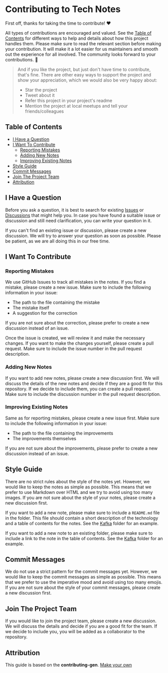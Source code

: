 <!-- omit in toc -->
# Contributing to Tech Notes

First off, thanks for taking the time to contribute! ❤️

All types of contributions are encouraged and valued. See the [Table of Contents](#table-of-contents) for different ways to help and details about how this project handles them. Please make sure to read the relevant section before making your contribution. It will make it a lot easier for us maintainers and smooth out the experience for all involved. The community looks forward to your contributions. 🎉

> And if you like the project, but just don't have time to contribute, that's fine. There are other easy ways to support the project and show your appreciation, which we would also be very happy about:
> - Star the project
> - Tweet about it
> - Refer this project in your project's readme
> - Mention the project at local meetups and tell your friends/colleagues

<!-- omit in toc -->
## Table of Contents

- [I Have a Question](#i-have-a-question)
- [I Want To Contribute](#i-want-to-contribute)
  - [Reporting Mistakes](#reporting-mistakes)
  - [Adding New Notes](#adding-new-notes)
  - [Improving Existing Notes](#improving-existing-notes)
- [Style Guide](#style-guide)
- [Commit Messages](#commit-messages)
- [Join The Project Team](#join-the-project-team)
- [Attribution](#attribution)



## I Have a Question

Before you ask a question, it is best to search for existing [Issues](https://github.com/dyka3773/tech-notes/issues) or [Discussions](https://github.com/dyka3773/tech-notes/discussions) that might help you. In case you have found a suitable issue or discussion and still need clarification, you can write your question in it.

If you can't find an existing issue or discussion, please create a new discussion. We will try to answer your question as soon as possible. Please be patient, as we are all doing this in our free time.

## I Want To Contribute

### Reporting Mistakes

We use GitHub Issues to track all mistakes in the notes. If you find a mistake, please create a new issue. Make sure to include the following information in your issue:
- The path to the file containing the mistake
- The mistake itself
- A suggestion for the correction

If you are not sure about the correction, please prefer to create a new discussion instead of an issue.

Once the issue is created, we will review it and make the necessary changes. If you want to make the changes yourself, please create a pull request. Make sure to include the issue number in the pull request description.

### Adding New Notes

If you want to add new notes, please create a new discussion first. We will discuss the details of the new notes and decide if they are a good fit for this repository. If we decide to include them, you can create a pull request. Make sure to include the discussion number in the pull request description.

### Improving Existing Notes

Same as for reporting mistakes, please create a new issue first. Make sure to include the following information in your issue:
- The path to the file containing the improvements
- The improvements themselves

If you are not sure about the improvements, please prefer to create a new discussion instead of an issue.

## Style Guide

There are no strict rules about the style of the notes yet. However, we would like to keep the notes as simple as possible. This means that we prefer to use Markdown over HTML and we try to avoid using too many images. If you are not sure about the style of your notes, please create a new discussion first.

If you want to add a new note, please make sure to include a `README.md` file in the folder. This file should contain a short description of the technology and a table of contents for the notes. See the [Kafka](Kafka/) folder for an example.

If you want to add a new note to an existing folder, please make sure to include a link to the note in the table of contents. See the [Kafka](Kafka/) folder for an example.

## Commit Messages

We do not use a strict pattern for the commit messages yet. However, we would like to keep the commit messages as simple as possible. This means that we prefer to use the imperative mood and avoid using too many emojis. If you are not sure about the style of your commit messages, please create a new discussion first.

## Join The Project Team

If you would like to join the project team, please create a new discussion. We will discuss the details and decide if you are a good fit for the team. If we decide to include you, you will be added as a collaborator to the repository.

## Attribution

This guide is based on the **contributing-gen**. [Make your own](https://github.com/bttger/contributing-gen)